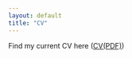 ```yaml
---
layout: default
title: "CV"
---
```


Find my current CV here ([CV(PDF)](files/Pradyot_Sharma_CV.pdf))   

